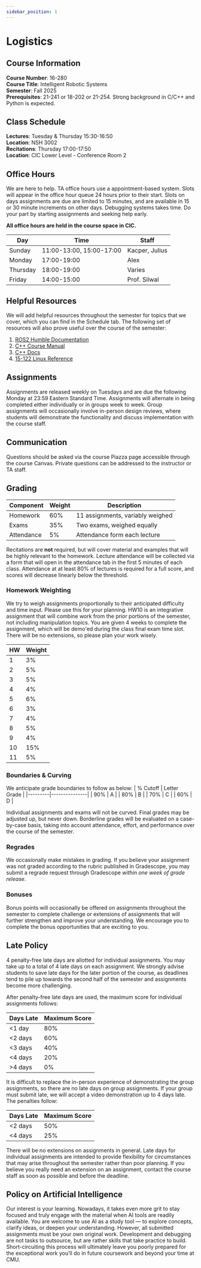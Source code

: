 ```yaml
---
sidebar_position: 1
---
```


# Logistics

## Course Information

**Course Number**: 16-280  
**Course Title**: Intelligent Robotic Systems  
**Semester**: Fall 2025  
**Prerequisites**: 21-241 or 18-202 or 21-254. Strong background in C/C++ and Python is expected.  

## Class Schedule

**Lectures**: Tuesday & Thursday 15:30-16:50  
**Location**: NSH 3002  
**Recitations**: Thursday 17:00-17:50  
**Location**: CIC Lower Level - Conference Room 2  

## Office Hours

We are here to help. TA office hours use a appointment-based system. Slots will appear in the office hour queue 24 hours prior to their start. Slots on days assignments are due are limited to 15 minutes, and are available in 15 or 30 minute increments on other days. 
Debugging systems takes time. Do your part by starting assignments and seeking help early. 

**All office hours are held in the course space in CIC.**

| Day      | Time       | Staff                  |
|----------|------------|------------------------|
| Sunday   | 11:00-13:00, 15:00-17:00 | Kacper, Julius   |
| Monday   | 17:00-19:00| Alex                   |
| Thursday | 18:00-19:00| Varies                 |
| Friday   | 14:00-15:00| Prof. Silwal           |

## Helpful Resources

We will add helpful resources throughout the semester for topics that we cover, which you can find in the Schedule tab. 
The following set of resources will also prove useful over the course of the semester: 

1) [ROS2 Humble Documentation](https://docs.ros.org/en/humble/index.html)
2) [C++ Course Manual](https://drive.google.com/file/d/1Gucc_xUtnFeLs7rf2--DB9gojARH4IfX/view?usp=sharing)
3) [C++ Docs](https://cplusplus.com/doc/tutorial/)
4) [15-122 Linux Reference](https://www.cs.cmu.edu/~15122/handouts/misc/linux_quickref.pdf)

## Assignments

Assignments are released weekly on Tuesdays and are due the following Monday at 23:59 Eastern Standard Time. Assignments will alternate in being completed either individually or in groups week to week. Group assignments will occasionally involve in-person design reviews, where students will demonstrate the functionality and discuss implementation with the course staff. 

## Communication

Questions should be asked via the course Piazza page accessible through the course Canvas. Private questions can be addressed to the instructor or TA staff. 

## Grading

| Component | Weight | Description |
|-----------|---------|-------------|
| Homework | 60% | 11 assignments, variably weighed |
| Exams | 35% | Two exams, weighed equally |
| Attendance | 5% | Attendance form each lecture |

Recitations are **not** required, but will cover material and examples that will be highly relevant to the homework. 
Lecture attendance will be collected via a form that will open in the attendance tab in the first 5 minutes of each class. Attendance at at least 80% of lectures is required for a full score, and scores will decrease linearly below the threshold. 

### Homework Weighting

We try to weigh assignments proportionally to their anticipated difficulty and time input. Please use this for your planning. HW10 is an integrative assignment that will combine work from the prior portions of the semester, not including manipulation topics. You are given 4 weeks to complete the assignment, which will be demo'ed during the class final exam time slot. There will be no extensions, so please plan your work wisely. 

| HW | Weight | 
|-----|-----|
| 1  | 3% | 
| 2 | 5% |
| 3 | 5% | 
| 4 | 4% | 
| 5 | 6% | 
| 6 | 3% | 
| 7 | 4% | 
| 8 | 5% | 
| 9 | 4% | 
| 10 | 15% | 
| 11 | 5% |

### Boundaries & Curving

We anticipate grade boundaries to follow as below: 
| % Cutoff | Letter Grade |
|---------|---------------|
| 90% | A |
| 80% | B |
| 70% | C |
| 60% | D |

Individual assignments and exams will not be curved. Final grades may be adjusted up, but never down. Borderline grades will be evaluated on a case-by-case basis, taking into account attendance, effort, and performance over the course of the semester. 

### Regrades

We occasionally make mistakes in grading. If you believe your assignment was not graded according to the rubric published in Gradescope, you may submit a regrade request through Gradescope *within one week of grade release*. 

### Bonuses

Bonus points will occasionally be offered on assignments throughout the semester to complete challenge or extensions of assignments that will further strengthen and improve your understanding. We encourage you to complete the bonus opportunities that are exciting to you. 

## Late Policy

4 penalty-free late days are allotted for individual assignments. You may take up to a total of 4 late days on each assignment. We strongly advise students to save late days for the later portion of the course, as deadlines tend to pile up towards the second half of the semester and assignments become more challenging. 

After penalty-free late days are used, the maximum score for individual assignments follows: 

| Days Late | Maximum Score | 
|-----------|---------|
| \<1 day  | 80% | 
| \<2 days | 60% |
| \<3 days | 40% | 
| \<4 days | 20% | 
| \>4 days | 0% | 

It is difficult to replace the in-person experience of demonstrating the group assignments, so there are no late days on group assignments. If your group must submit late, we will accept a video demonstration up to 4 days late. The penalties follow: 

| Days Late | Maximum Score | 
|-----------|---------|
| \<2 days  | 50% | 
| \<4 days | 25% |

There will be no extensions on assignments in general. Late days for individual assignments are intended to provide flexibility for circumstances that may arise throughout the semester rather than poor planning. If you believe you really need an extension on an assignment, contact the course staff as soon as possible and before the deadline. 

## Policy on Artificial Intelligence

Our interest is your learning. Nowadays, it takes even more grit to stay focused and truly engage with the material when AI tools are readily available.
You are welcome to use AI as a study tool — to explore concepts, clarify ideas, or deepen your understanding. However, all submitted assignments must be your own original work.
Development and debugging are not tasks to outsource, but are rather skills that take practice to build. Short-circuiting this process will ultimately leave you poorly prepared for the exceptional work you’ll do in future coursework and beyond your time at CMU.
